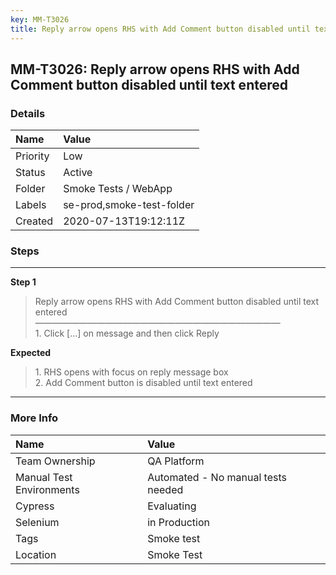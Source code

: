 ```yaml
---
key: MM-T3026
title: Reply arrow opens RHS with Add Comment button disabled until text entered
---
```


## MM-T3026: Reply arrow opens RHS with Add Comment button disabled until text entered

### Details

| Name     | Value                     |
| :------- | :------------------------ |
| Priority | Low                       |
| Status   | Active                    |
| Folder   | Smoke Tests / WebApp      |
| Labels   | se-prod,smoke-test-folder |
| Created  | 2020-07-13T19:12:11Z      |

### Steps

<hr/>

**Step 1**

> <article>Reply arrow opens RHS with Add Comment button disabled until text entered<br />&mdash;&mdash;&mdash;&mdash;&mdash;&mdash;&mdash;&mdash;&mdash;&mdash;&mdash;&mdash;&mdash;&mdash;&mdash;&mdash;&mdash;&mdash;&mdash;&mdash;&mdash;&mdash;&mdash;&mdash;&mdash;&mdash;&mdash;&mdash;<br />1. Click [...] on message and then click Reply</article>

**Expected**

> <article>1. RHS opens with focus on reply message box<br />2. Add Comment button is disabled until text entered</article>

<hr/>

### More Info

| Name                     | Value                              |
| :----------------------- | :--------------------------------- |
| Team Ownership           | QA Platform                        |
| Manual Test Environments | Automated - No manual tests needed |
| Cypress                  | Evaluating                         |
| Selenium                 | in Production                      |
| Tags                     | Smoke test                         |
| Location                 | Smoke Test                         |
